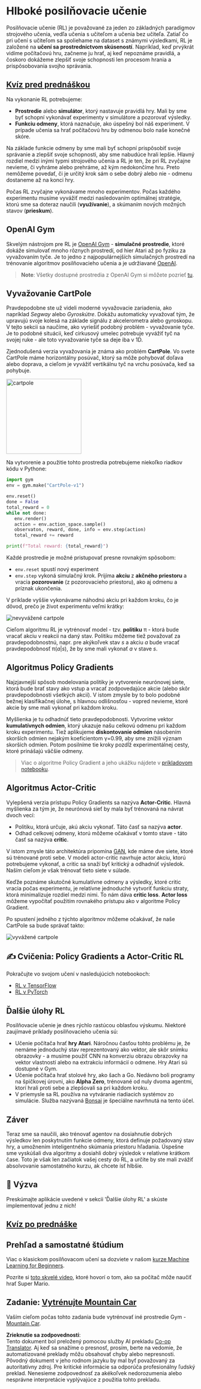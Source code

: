 <!--
CO_OP_TRANSLATOR_METADATA:
{
  "original_hash": "dbacf9b1915612981d76059678e563e5",
  "translation_date": "2025-08-25T23:30:54+00:00",
  "source_file": "lessons/6-Other/22-DeepRL/README.md",
  "language_code": "sk"
}
-->
# Hlboké posilňovacie učenie

Posilňovacie učenie (RL) je považované za jeden zo základných paradigmov strojového učenia, vedľa učenia s učiteľom a učenia bez učiteľa. Zatiaľ čo pri učení s učiteľom sa spoliehame na dataset s známymi výsledkami, RL je založené na **učení sa prostredníctvom skúseností**. Napríklad, keď prvýkrát vidíme počítačovú hru, začneme ju hrať, aj keď nepoznáme pravidlá, a čoskoro dokážeme zlepšiť svoje schopnosti len procesom hrania a prispôsobovania svojho správania.

## [Kvíz pred prednáškou](https://red-field-0a6ddfd03.1.azurestaticapps.net/quiz/122)

Na vykonanie RL potrebujeme:

* **Prostredie** alebo **simulátor**, ktorý nastavuje pravidlá hry. Mali by sme byť schopní vykonávať experimenty v simulátore a pozorovať výsledky.
* **Funkciu odmeny**, ktorá naznačuje, ako úspešný bol náš experiment. V prípade učenia sa hrať počítačovú hru by odmenou bolo naše konečné skóre.

Na základe funkcie odmeny by sme mali byť schopní prispôsobiť svoje správanie a zlepšiť svoje schopnosti, aby sme nabudúce hrali lepšie. Hlavný rozdiel medzi inými typmi strojového učenia a RL je ten, že pri RL zvyčajne nevieme, či vyhráme alebo prehráme, až kým nedokončíme hru. Preto nemôžeme povedať, či je určitý krok sám o sebe dobrý alebo nie - odmenu dostaneme až na konci hry.

Počas RL zvyčajne vykonávame mnoho experimentov. Počas každého experimentu musíme vyvážiť medzi nasledovaním optimálnej stratégie, ktorú sme sa doteraz naučili (**využívanie**), a skúmaním nových možných stavov (**prieskum**).

## OpenAI Gym

Skvelým nástrojom pre RL je [OpenAI Gym](https://gym.openai.com/) - **simulačné prostredie**, ktoré dokáže simulovať mnoho rôznych prostredí, od hier Atari až po fyziku za vyvažovaním tyče. Je to jedno z najpopulárnejších simulačných prostredí na trénovanie algoritmov posilňovacieho učenia a je udržiavané [OpenAI](https://openai.com/).

> **Note**: Všetky dostupné prostredia z OpenAI Gym si môžete pozrieť [tu](https://gym.openai.com/envs/#classic_control).

## Vyvažovanie CartPole

Pravdepodobne ste už videli moderné vyvažovacie zariadenia, ako napríklad *Segway* alebo *Gyroskútre*. Dokážu automaticky vyvažovať tým, že upravujú svoje kolesá na základe signálu z akcelerometra alebo gyroskopu. V tejto sekcii sa naučíme, ako vyriešiť podobný problém - vyvažovanie tyče. Je to podobné situácii, keď cirkusový umelec potrebuje vyvážiť tyč na svojej ruke - ale toto vyvažovanie tyče sa deje iba v 1D.

Zjednodušená verzia vyvažovania je známa ako problém **CartPole**. Vo svete CartPole máme horizontálny posúvač, ktorý sa môže pohybovať doľava alebo doprava, a cieľom je vyvážiť vertikálnu tyč na vrchu posúvača, keď sa pohybuje.

<img alt="cartpole" src="images/cartpole.png" width="200"/>

Na vytvorenie a použitie tohto prostredia potrebujeme niekoľko riadkov kódu v Pythone:

```python
import gym
env = gym.make("CartPole-v1")

env.reset()
done = False
total_reward = 0
while not done:
   env.render()
   action = env.action_space.sample()
   observaton, reward, done, info = env.step(action)
   total_reward += reward

print(f"Total reward: {total_reward}")
```

Každé prostredie je možné pristupovať presne rovnakým spôsobom:
* `env.reset` spustí nový experiment
* `env.step` vykoná simulačný krok. Prijíma **akciu** z **akčného priestoru** a vracia **pozorovanie** (z pozorovacieho priestoru), ako aj odmenu a príznak ukončenia.

V príklade vyššie vykonávame náhodnú akciu pri každom kroku, čo je dôvod, prečo je život experimentu veľmi krátky:

![nevyvážené cartpole](../../../../../lessons/6-Other/22-DeepRL/images/cartpole-nobalance.gif)

Cieľom algoritmu RL je vytrénovať model - tzv. **politiku** π - ktorá bude vracať akciu v reakcii na daný stav. Politiku môžeme tiež považovať za pravdepodobnostnú, napr. pre akýkoľvek stav *s* a akciu *a* bude vracať pravdepodobnosť π(*a*|*s*), že by sme mali vykonať *a* v stave *s*.

## Algoritmus Policy Gradients

Najzjavnejší spôsob modelovania politiky je vytvorenie neurónovej siete, ktorá bude brať stavy ako vstup a vracať zodpovedajúce akcie (alebo skôr pravdepodobnosti všetkých akcií). V istom zmysle by to bolo podobné bežnej klasifikačnej úlohe, s hlavnou odlišnosťou - vopred nevieme, ktoré akcie by sme mali vykonať pri každom kroku.

Myšlienka je tu odhadnúť tieto pravdepodobnosti. Vytvoríme vektor **kumulatívnych odmien**, ktorý ukazuje našu celkovú odmenu pri každom kroku experimentu. Tiež aplikujeme **diskontovanie odmien** násobením skorších odmien nejakým koeficientom γ=0.99, aby sme znížili význam skorších odmien. Potom posilníme tie kroky pozdĺž experimentálnej cesty, ktoré prinášajú väčšie odmeny.

> Viac o algoritme Policy Gradient a jeho ukážku nájdete v [príkladovom notebooku](../../../../../lessons/6-Other/22-DeepRL/CartPole-RL-TF.ipynb).

## Algoritmus Actor-Critic

Vylepšená verzia prístupu Policy Gradients sa nazýva **Actor-Critic**. Hlavná myšlienka za tým je, že neurónová sieť by mala byť trénovaná na návrat dvoch vecí:

* Politiku, ktorá určuje, akú akciu vykonať. Táto časť sa nazýva **actor**.
* Odhad celkovej odmeny, ktorú môžeme očakávať v tomto stave - táto časť sa nazýva **critic**.

V istom zmysle táto architektúra pripomína [GAN](../../4-ComputerVision/10-GANs/README.md), kde máme dve siete, ktoré sú trénované proti sebe. V modeli actor-critic navrhuje actor akciu, ktorú potrebujeme vykonať, a critic sa snaží byť kritický a odhadnúť výsledok. Naším cieľom je však trénovať tieto siete v súlade.

Keďže poznáme skutočné kumulatívne odmeny a výsledky, ktoré critic vracia počas experimentu, je relatívne jednoduché vytvoriť funkciu straty, ktorá minimalizuje rozdiel medzi nimi. To nám dáva **critic loss**. **Actor loss** môžeme vypočítať použitím rovnakého prístupu ako v algoritme Policy Gradient.

Po spustení jedného z týchto algoritmov môžeme očakávať, že naše CartPole sa bude správať takto:

![vyvážené cartpole](../../../../../lessons/6-Other/22-DeepRL/images/cartpole-balance.gif)

## ✍️ Cvičenia: Policy Gradients a Actor-Critic RL

Pokračujte vo svojom učení v nasledujúcich notebookoch:

* [RL v TensorFlow](../../../../../lessons/6-Other/22-DeepRL/CartPole-RL-TF.ipynb)
* [RL v PyTorch](../../../../../lessons/6-Other/22-DeepRL/CartPole-RL-PyTorch.ipynb)

## Ďalšie úlohy RL

Posilňovacie učenie je dnes rýchlo rastúcou oblasťou výskumu. Niektoré zaujímavé príklady posilňovacieho učenia sú:

* Učenie počítača hrať **hry Atari**. Náročnou časťou tohto problému je, že nemáme jednoduchý stav reprezentovaný ako vektor, ale skôr snímku obrazovky - a musíme použiť CNN na konverziu obrazu obrazovky na vektor vlastností alebo na extrakciu informácií o odmene. Hry Atari sú dostupné v Gym.
* Učenie počítača hrať stolové hry, ako šach a Go. Nedávno boli programy na špičkovej úrovni, ako **Alpha Zero**, trénované od nuly dvoma agentmi, ktorí hrali proti sebe a zlepšovali sa pri každom kroku.
* V priemysle sa RL používa na vytváranie riadiacich systémov zo simulácie. Služba nazývaná [Bonsai](https://azure.microsoft.com/services/project-bonsai/?WT.mc_id=academic-77998-cacaste) je špeciálne navrhnutá na tento účel.

## Záver

Teraz sme sa naučili, ako trénovať agentov na dosiahnutie dobrých výsledkov len poskytnutím funkcie odmeny, ktorá definuje požadovaný stav hry, a umožnením inteligentného skúmania priestoru hľadania. Úspešne sme vyskúšali dva algoritmy a dosiahli dobrý výsledok v relatívne krátkom čase. Toto je však len začiatok vašej cesty do RL, a určite by ste mali zvážiť absolvovanie samostatného kurzu, ak chcete ísť hlbšie.

## 🚀 Výzva

Preskúmajte aplikácie uvedené v sekcii 'Ďalšie úlohy RL' a skúste implementovať jednu z nich!

## [Kvíz po prednáške](https://red-field-0a6ddfd03.1.azurestaticapps.net/quiz/222)

## Prehľad a samostatné štúdium

Viac o klasickom posilňovacom učení sa dozviete v našom [kurze Machine Learning for Beginners](https://github.com/microsoft/ML-For-Beginners/blob/main/8-Reinforcement/README.md).

Pozrite si [toto skvelé video](https://www.youtube.com/watch?v=qv6UVOQ0F44), ktoré hovorí o tom, ako sa počítač môže naučiť hrať Super Mario.

## Zadanie: [Vytrénujte Mountain Car](lab/README.md)

Vaším cieľom počas tohto zadania bude vytrénovať iné prostredie Gym - [Mountain Car](https://www.gymlibrary.ml/environments/classic_control/mountain_car/).

**Zrieknutie sa zodpovednosti**:  
Tento dokument bol preložený pomocou služby AI prekladu [Co-op Translator](https://github.com/Azure/co-op-translator). Aj keď sa snažíme o presnosť, prosím, berte na vedomie, že automatizované preklady môžu obsahovať chyby alebo nepresnosti. Pôvodný dokument v jeho rodnom jazyku by mal byť považovaný za autoritatívny zdroj. Pre kritické informácie sa odporúča profesionálny ľudský preklad. Nenesieme zodpovednosť za akékoľvek nedorozumenia alebo nesprávne interpretácie vyplývajúce z použitia tohto prekladu.